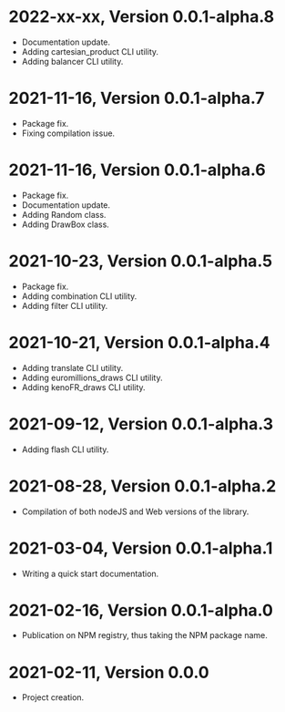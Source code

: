 2022-xx-xx, Version 0.0.1-alpha.8
==================================
* Documentation update.
* Adding cartesian_product CLI utility.
* Adding balancer CLI utility.


2021-11-16, Version 0.0.1-alpha.7
==================================
* Package fix.
* Fixing compilation issue.


2021-11-16, Version 0.0.1-alpha.6
==================================
* Package fix.
* Documentation update.
* Adding Random class.
* Adding DrawBox class.


2021-10-23, Version 0.0.1-alpha.5
==================================
* Package fix.
* Adding combination CLI utility.
* Adding filter CLI utility.


2021-10-21, Version 0.0.1-alpha.4
==================================
* Adding translate CLI utility.
* Adding euromillions_draws CLI utility.
* Adding kenoFR_draws CLI utility.


2021-09-12, Version 0.0.1-alpha.3
==================================
* Adding flash CLI utility.


2021-08-28, Version 0.0.1-alpha.2
==================================
* Compilation of both nodeJS and Web versions of the library.


2021-03-04, Version 0.0.1-alpha.1
==================================
* Writing a quick start documentation.


2021-02-16, Version 0.0.1-alpha.0
==================================
* Publication on NPM registry, thus taking the NPM package name.


2021-02-11, Version 0.0.0
==========================
* Project creation.
